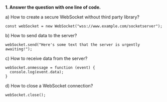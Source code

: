 **1. Answer the question with one line of code.**

a) How to create a secure WebSocket without third party library?
```
const webSocket = new WebSocket("wss://www.example.com/socketserver");
```

b) How to send data to the server?
```
webSocket.send("Here's some text that the server is urgently awaiting!");
```

c) How to receive data from the server?
```
webSocket.onmessage = function (event) {
  console.log(event.data);
}
```

d) How to close a WebSocket connection?
```
webSocket.close();
```